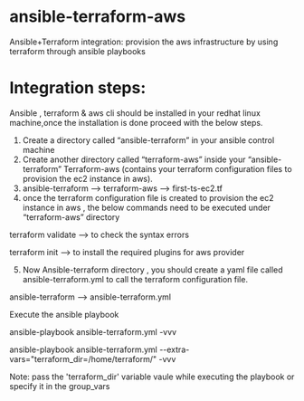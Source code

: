 ansible-terraform-aws
======================

Ansible+Terraform integration: provision the aws infrastructure by using terraform through ansible playbooks 

Integration steps:
==================

Ansible , terraform & aws cli should be installed in your redhat linux machine,once the installation is done proceed with the below steps. 

1.	Create a directory called “ansible-terraform” in your ansible control machine 
2.	Create another directory called “terraform-aws” inside your “ansible-terraform”
Terraform-aws (contains your terraform configuration files to provision the ec2 instance in aws).
3.	ansible-terraform --> terraform-aws -->  first-ts-ec2.tf 
5.	once the terraform configuration file is created to provision the ec2 instance in aws , the below commands need to be executed under “terraform-aws” directory

terraform validate  --> to check the syntax errors

terraform init  --> to install the required plugins for aws provider

5.	Now Ansible-terraform directory , you should create a yaml file called ansible-terraform.yml to call the terraform configuration file.

ansible-terraform --> ansible-terraform.yml

Execute the ansible playbook 

ansible-playbook ansible-terraform.yml -vvv

ansible-playbook ansible-terraform.yml --extra-vars="terraform_dir=/home/terraform/" -vvv

Note: pass the 'terraform_dir' variable vaule while executing the playbook or specify it in the group_vars

